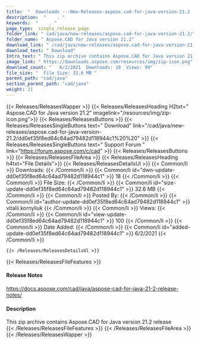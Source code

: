 ```yaml
---
title:  "  Downloads ---New-Releases-aspose.cad-for-java-version-21.2 . " 
description:  "    . " 
keywords:  "    . " 
page_type:  single_release_page
folder_link: " cad/java/new-releases/aspose.cad-for-java-version-21.2/"
folder_name: " Aspose.CAD for Java version 21.2"
download_link: " /cad/java/new-releases/aspose.cad-for-java-version-21.2/dd0ef35f8ed64c64ad79482d118944c1"
download_text: " Download"
Intro_text: " This zip archive contains Aspose.CAD for Java version 21.2 release"
image_link: " https://downloads.aspose.com/resources/img/zip-icon.png"
download_count: "   6/2/2021  Downloads: 18  Views: 99"
file_size: "  File Size: 32.6 MB "
parent_path: "cad/java"
section_parent_path: "cad/java"
weight: 21 
---
```


{{< Releases/ReleasesWapper >}}
  {{< Releases/ReleasesHeading H2txt=" Aspose.CAD for Java version 21.2" imagelink="/resources/img/zip-icon.png">}}
  {{< Releases/ReleasesButtons >}}
    {{< Releases/ReleasesSingleButtons text=" Download" link="/cad/java/new-releases/aspose.cad-for-java-version-21.2/dd0ef35f8ed64c64ad79482d118944c1%20%20" >}}
    {{< Releases/ReleasesSingleButtons text=" Support Forum " link="https://forum.aspose.com/c/cad" >}}
  {{< Releases/ReleasesButtons >}}
  {{< Releases/ReleasesFileArea >}}
    {{< Releases/ReleasesHeading h4txt="File Details">}}
    {{< Releases/ReleasesDetailsUl >}}
            {{< Common/li  >}} Downloads: {{< /Common/li >}} 
      {{< Common/li id="dwn-update-dd0ef35f8ed64c64ad79482d118944c1" >}} 18 {{< /Common/li >}} 
      {{< Common/li  >}} File Size: {{< /Common/li >}} 
      {{< Common/li id="size-update-dd0ef35f8ed64c64ad79482d118944c1" >}} 32.6 MB {{< /Common/li >}} 
      {{< Common/li  >}} Posted By: {{< /Common/li >}} 
      {{< Common/li id="author-update-dd0ef35f8ed64c64ad79482d118944c1" >}} vitalii.kornyliuk {{< /Common/li >}} 
      {{< Common/li  >}} Views: {{< /Common/li >}} 
      {{< Common/li id="view-update-dd0ef35f8ed64c64ad79482d118944c1" >}} 100 {{< /Common/li >}} 
      {{< Common/li  >}} Date Added: {{< /Common/li >}} 
      {{< Common/li id="added-update-dd0ef35f8ed64c64ad79482d118944c1" >}} 6/2/2021 {{< /Common/li >}} 

    {{< /Releases/ReleasesDetailsUl >}}

  {{< Releases/ReleasesFileFeatures >}}
      <h4>Release Notes</h4><div><a href="https://docs.aspose.com/cad/java/aspose-cad-for-java-21-2-release-notes/">https://docs.aspose.com/cad/java/aspose-cad-for-java-21-2-release-notes/</a></div><h4>Description</h4><div class="HTMLDescription">This zip archive contains Aspose.CAD for Java version 21.2 release</div>
  {{< /Releases/ReleasesFileFeatures >}}
 {{< /Releases/ReleasesFileArea >}}
{{< /Releases/ReleasesWapper >}}


